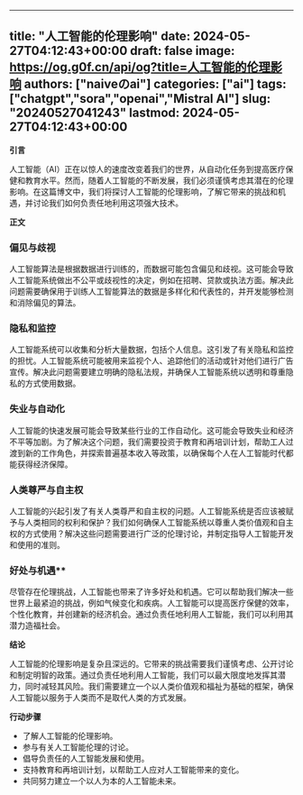 
---
title: "人工智能的伦理影响"
date: 2024-05-27T04:12:43+00:00
draft: false
image: https://og.g0f.cn/api/og?title=人工智能的伦理影响
authors: ["naiveのai"]
categories: ["ai"]
tags: ["chatgpt","sora","openai","Mistral AI"]
slug: "20240527041243"
lastmod: 2024-05-27T04:12:43+00:00
---
**引言**

人工智能（AI）正在以惊人的速度改变着我们的世界，从自动化任务到提高医疗保健和教育水平。然而，随着人工智能的不断发展，我们必须谨慎考虑其潜在的伦理影响。在这篇博文中，我们将探讨人工智能的伦理影响，了解它带来的挑战和机遇，并讨论我们如何负责任地利用这项强大技术。

**正文**

### 偏见与歧视

人工智能算法是根据数据进行训练的，而数据可能包含偏见和歧视。这可能会导致人工智能系统做出不公平或歧视性的决定，例如在招聘、贷款或执法方面。解决此问题需要确保用于训练人工智能算法的数据是多样化和代表性的，并开发能够检测和消除偏见的算法。

### 隐私和监控

人工智能系统可以收集和分析大量数据，包括个人信息。这引发了有关隐私和监控的担忧。人工智能系统可能被用来监视个人、追踪他们的活动或针对他们进行广告宣传。解决此问题需要建立明确的隐私法规，并确保人工智能系统以透明和尊重隐私的方式使用数据。

### 失业与自动化

人工智能的快速发展可能会导致某些行业的工作自动化。这可能会导致失业和经济不平等加剧。为了解决这个问题，我们需要投资于教育和再培训计划，帮助工人过渡到新的工作角色，并探索普遍基本收入等政策，以确保每个人在人工智能时代都能获得经济保障。

### 人类尊严与自主权

人工智能的兴起引发了有关人类尊严和自主权的问题。人工智能系统是否应该被赋予与人类相同的权利和保护？我们如何确保人工智能系统以尊重人类价值观和自主权的方式使用？解决这些问题需要进行广泛的伦理讨论，并制定指导人工智能开发和使用的准则。

### 好处与机遇**

尽管存在伦理挑战，人工智能也带来了许多好处和机遇。它可以帮助我们解决一些世界上最紧迫的挑战，例如气候变化和疾病。人工智能可以提高医疗保健的效率，个性化教育，并创建新的经济机会。通过负责任地利用人工智能，我们可以利用其潜力造福社会。

**结论**

人工智能的伦理影响是复杂且深远的。它带来的挑战需要我们谨慎考虑、公开讨论和制定明智的政策。通过负责任地利用人工智能，我们可以最大限度地发挥其潜力，同时减轻其风险。我们需要建立一个以人类价值观和福祉为基础的框架，确保人工智能以服务于人类而不是取代人类的方式发展。

**行动步骤**

* 了解人工智能的伦理影响。
* 参与有关人工智能伦理的讨论。
* 倡导负责任的人工智能发展和使用。
* 支持教育和再培训计划，以帮助工人应对人工智能带来的变化。
* 共同努力建立一个以人为本的人工智能未来。